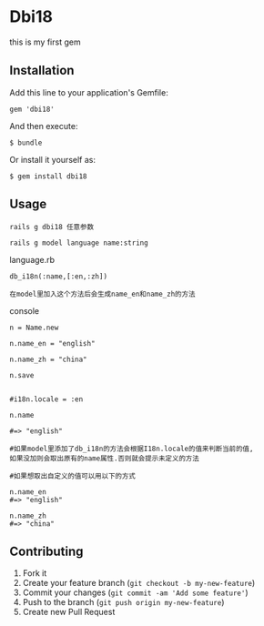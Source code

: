# Dbi18

this is my first gem

## Installation

Add this line to your application's Gemfile:

    gem 'dbi18'

And then execute:

    $ bundle

Or install it yourself as:

    $ gem install dbi18

## Usage

    rails g dbi18 任意参数

    rails g model language name:string

language.rb

    db_i18n(:name,[:en,:zh])

    在model里加入这个方法后会生成name_en和name_zh的方法

console

    n = Name.new 

    n.name_en = "english" 

    n.name_zh = "china" 

    n.save 


    #i18n.locale = :en	

    n.name

    #=> "english"

    #如果model里添加了db_i18n的方法会根据I18n.locale的值来判断当前的值,
    如果没加则会取出原有的name属性.否则就会提示未定义的方法

    #如果想取出自定义的值可以用以下的方式

    n.name_en
    #=> "english"

    n.name_zh
    #=> "china"

## Contributing

1. Fork it
2. Create your feature branch (`git checkout -b my-new-feature`)
3. Commit your changes (`git commit -am 'Add some feature'`)
4. Push to the branch (`git push origin my-new-feature`)
5. Create new Pull Request
